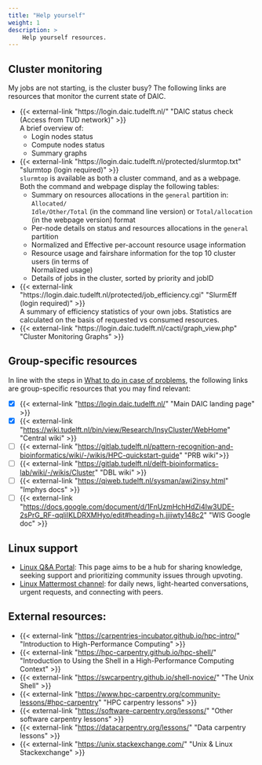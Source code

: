 ```yaml
---
title: "Help yourself"
weight: 1
description: >
    Help yourself resources.
---
```


## Cluster monitoring
My jobs are not starting, is the cluster busy? The following links are resources that monitor the current state of DAIC.

<ul>
  <li>
      <summary>{{< external-link "https://login.daic.tudelft.nl/" "DAIC status check (Access from TUD network)" >}} </summary>
      A brief overview of:
      <ul>
        <li>Login nodes status</li>
        <li>Compute nodes status </li>
        <li>Summary graphs</li>
      </ul>
  </li>
  <li> 
    <summary>{{< external-link "https://login.daic.tudelft.nl/protected/slurmtop.txt" "slurmtop (login required)" >}}</summary> 
    <code>slurmtop</code> is available as both a cluster command, and as a webpage. Both the command and webpage  display the following tables:
      <ul>
        <li>Summary on resources allocations in the <code>general</code> partition in: <code>Allocated/</li>Idle/Other/Total</code> (in the command line version) or <code>Total/allocation</code> (in the webpage version) format
        <li>Per-node details on status and resources allocations in the <code>general</code> partition </li>
        <li>Normalized and Effective per-account resource usage information </li>
        <li>Resource usage and fairshare information for the top 10 cluster users (in terms of </li>Normalized usage)
        <li>Details of jobs in the cluster, sorted by priority and jobID </li>
      </ul>
  </li>
  <li>
      <summary>{{< external-link "https://login.daic.tudelft.nl/protected/job_efficiency.cgi" "SlurmEff (login required)" >}}</summary>
      A summary of efficiency statistics of your own jobs. Statistics are calculated on the basis of requested vs consumed resources. 
  </li>
  <li>{{< external-link "https://login.daic.tudelft.nl/cacti/graph_view.php" "Cluster Monitoring Graphs" >}}
  </li>
  </li>
</ul>


<!--add blocks of content here to add more sections to the community page -->
## Group-specific resources 
In line with the steps in [What to do in case of problems](/docs/policies#what-to-do-in-case-of-problems), the following links are group-specific resources that you may find relevant:

- [x] {{< external-link "https://login.daic.tudelft.nl/" "Main DAIC landing page" >}}  
- [x] {{< external-link "https://wiki.tudelft.nl/bin/view/Research/InsyCluster/WebHome" "Central wiki" >}}
- [ ] {{< external-link "https://gitlab.tudelft.nl/pattern-recognition-and-bioinformatics/wiki/-/wikis/HPC-quickstart-guide" "PRB wiki">}} <!--from Ruud & Tom V) -->
- [ ] {{< external-link "https://gitlab.tudelft.nl/delft-bioinformatics-lab/wiki/-/wikis/Cluster" "DBL wiki" >}} <!--from Yasin -->
- [ ] {{< external-link "https://qiweb.tudelft.nl/sysman/awi2insy.html" "Imphys docs" >}} <!--(https://qiweb.tudelft.nl/sysman/hpc_servers.html; https://qiweb.tudelft.nl/sysman/hpc/hpc.html from Ronald) -->
- [ ] {{< external-link "https://docs.google.com/document/d/1FnUzmHchHdZi4Iw3UDE-2sPrG_RF-qqIilKLDRXMHyo/edit#heading=h.jjiiwty148c2" "WIS Google doc" >}} <!-- from Ziyu, WIS -->

## Linux support
* [Linux Q&A Portal](https://linux.ewi.tudelft.nl/): This page aims to be a hub for sharing knowledge, seeking support and prioritizing community issues through upvoting.
* [Linux Mattermost channel](https://mattermost.tudelft.nl/linux-user-group/): for daily news, light-hearted conversations, urgent requests, and connecting with peers.

<!-- 
Additional resources:
* Walk-in sessions
* Training materials
* Tutorials and or external resources

Style guide:
https://www.kubeflow.org/docs/about/style-guide/

Interesting documentations:
https://support.ceci-hpc.be/doc/index.html
-->

## External resources:
- {{< external-link "https://carpentries-incubator.github.io/hpc-intro/" "Introduction to High-Performance Computing" >}}
- {{< external-link "https://hpc-carpentry.github.io/hpc-shell/" "Introduction to Using the Shell in a High-Performance Computing Context" >}}
- {{< external-link "https://swcarpentry.github.io/shell-novice/" "The Unix Shell" >}}
- {{< external-link "https://www.hpc-carpentry.org/community-lessons/#hpc-carpentry" "HPC carpentry lessons" >}}
- {{< external-link "https://software-carpentry.org/lessons/" "Other software carpentry lessons" >}}
- {{< external-link "https://datacarpentry.org/lessons/" "Data carpentry lessons" >}}
- {{< external-link "https://unix.stackexchange.com/" "Unix & Linux Stackexchange" >}}
